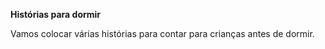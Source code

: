 <hi><strong>Histórias para dormir</hi></strong>
<p>Vamos colocar várias histórias para contar para crianças antes de dormir.</p>
